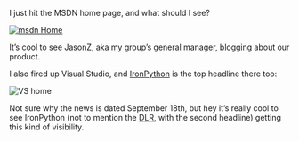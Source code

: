 I just hit the MSDN home page, and what should I see?

[![msdn Home](http://s3.amazonaws.com/devhawk_images/WindowsLiveWriter/IronPythonRTMNewsGetsAround_EC8A/msdn%20Home_3.png "msdn Home")](http://blogs.msdn.com/jasonz/archive/2008/12/11/ironpython-2-0-released.aspx) 

It’s cool to see JasonZ, aka my group’s general manager,
[blogging](http://blogs.msdn.com/jasonz/archive/2008/12/11/ironpython-2-0-released.aspx)
about our product.

I also fired up Visual Studio, and
[IronPython](http://codeplex.com/ironpython) is the top headline there
too:

![VS home](http://s3.amazonaws.com/devhawk_images/WindowsLiveWriter/IronPythonRTMNewsGetsAround_EC8A/VS%20home_3.png "VS home") 

Not sure why the news is dated September 18th, but hey it’s really cool to
see IronPython (not to mention the [DLR](http://www.codeplex.com/dlr),
with the second headline) getting this kind of visibility.
